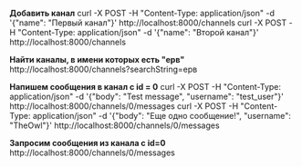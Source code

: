 
**Добавить канал**
curl -X POST -H "Content-Type: application/json" -d '{"name": "Первый канал"}' http://localhost:8000/channels
curl -X POST -H "Content-Type: application/json" -d '{"name": "Второй канал"}' http://localhost:8000/channels

**Найти каналы, в имени которых есть "ерв"**
http://localhost:8000/channels?searchString=ерв

**Напишем сообщения в канал с id = 0**
curl -X POST -H "Content-Type: application/json" -d '{"body": "Test message", "username": "test_user"}' http://localhost:8000/channels/0/messages
curl -X POST -H "Content-Type: application/json" -d '{"body": "Еще одно сообщение!", "username": "TheOwl"}' http://localhost:8000/channels/0/messages

**Запросим сообщения из канала с id=0**
http://localhost:8000/channels/0/messages
